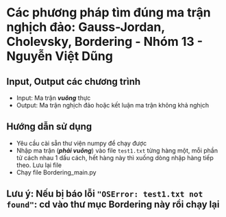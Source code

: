 # Các phương pháp tìm đúng ma trận nghịch đảo: Gauss-Jordan, Cholevsky, Bordering - Nhóm 13 - Nguyễn Việt Dũng
## Input, Output các chương trình
* Input: Ma trận **_vuông_** thực
* Output: Ma trận nghịch đảo hoặc kết luận ma trận không khả nghịch
## Hướng dẫn sử dụng
* Yêu cầu cài sẵn thư viện numpy để chạy được
* Nhập ma trận (**_phải vuông_**) vào file `test1.txt` từng hàng một, mỗi phần tử cách nhau 1 dấu cách, hết hàng này thì xuống dòng nhập hàng tiếp theo. Lưu lại file
* Chạy file Bordering_main.py
## Lưu ý: Nếu bị báo lỗi `"OSError: test1.txt not found"`: cd vào thư mục Bordering này rồi chạy lại